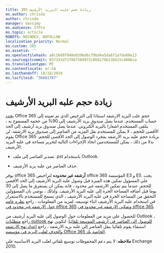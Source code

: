 ```yaml
---
title: 305 زيادة حجم علبه البريد الأرشيف
ms.author: chrisda
author: chrisda
manager: dansimp
ms.audience: ITPro
ms.topic: article
ROBOTS: NOINDEX, NOFOLLOW
localization_priority: Normal
ms.custom: 305
ms.assetid: ''
ms.openlocfilehash: a8c16d97040e9396d6cf9bd4a5da671a7da88e13
ms.sourcegitcommit: 037331d71f06750d972c0b6278b23bb15c4806ca
ms.translationtype: MT
ms.contentlocale: ar-SA
ms.lasthandoff: 10/18/2019
ms.locfileid: "36661787"
---
```

# <a name="increase-the-archive-mailbox-size"></a>زيادة حجم علبه البريد الأرشيف

[يحدد](https://docs.microsoft.com/office365/servicedescriptions/exchange-online-service-description/exchange-online-limits#mailbox-storage-limits) Office 365 حجم علب البريد الارشفه استنادا إلى الترخيص الذي تم تعيينه إلى حساب المستخدم. عندما يصل صندوق بريد الأرشيف إلى 90% من حجمه المسموح به ، يتلقى المستخدم اشعارا بالبريد الكتروني. عندما يصل صندوق بريد أرشيف إلى الحد الأقصى للحجم ، لا يمكن للمستخدم نقل المزيد من العناصر إلى صندوق بريد الارشفه. لن يقوم Office 365 بزيادة حجم علبه بريد الارشفه بمجرد الوصول إلى الحد الأقصى للحجم. بدلا من ذلك ، يمكن للمستخدمين اتخاذ الإجراءات التالية لتحرير مساحة في علبه البريد الأرشيف:

- تصدير العناصر إلى ملف .pst باستخدام Outlook.

- حذف العناصر من علبه بريد الأرشيف.

يوفر office 365 **أرشفه غير محدوده** لتراخيص office 365 المؤسسة E3 و E5. يجب علي المسؤول تمكين هذه الميزة قبل وصول علبه البريد الأرشيف إلى الحد الأقصى للحجم. عندما يتم تمكين الارشفه غير محدود ، فانه يمكن ان يستغرق ما يصل إلى 30 يوما قبل أضافه المساحة الحرة إلى علبه البريد الأرشيف. ولذلك ، نوصي بان المسؤولين التحقق من المساحة الحرة في علبه البريد الأرشيف ، الذي يسمح للمستخدم بالاستمرار في استخدام علبه البريد الأرشيف اثناء توسيعه. لمزيد من المعلومات ، راجع [نظره عامه حول الارشفه غير محدود في office 365](https://docs.microsoft.com/office365/securitycompliance/unlimited-archiving) [وتمكين الارشفه غير محدود في office 365](https://docs.microsoft.com/office365/securitycompliance/enable-unlimited-archiving).

للحصول علي مزيد من المعلومات حول الوصول إلى علبه البريد أرشيف من Outlook ، راجع [متطلبات outlook للوصول إلى العناصر في أرشيف الموسعة تلقائيا](https://docs.microsoft.com/office365/securitycompliance/unlimited-archiving#outlook-requirements-for-accessing-items-in-an-auto-expanded-archive). لتكوين نهج استبقاء يقوم تلقائيا بنقل العناصر إلى علبه بريد الارشفه ، راجع [اعداد نهج الارشفه والحذف لعلب البريد في مؤسسه Office 365 الخاصة بك](https://docs.microsoft.com/office365/securitycompliance/set-up-an-archive-and-deletion-policy-for-mailboxes).

**ملاحظه**: لا يتم دعم المحفوظات توسيع تلقائي لعلب البريد الاساسيه علي Exchange 2010.
